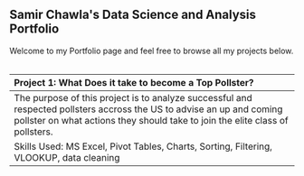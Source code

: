 ## Samir Chawla's Data Science and Analysis Portfolio

Welcome to my Portfolio page and feel free to browse all my projects below.
<br>
<br>

| **Project 1: What Does it take to become a Top Pollster?**      |
| :---        |
| The purpose of this project is to analyze successful and respected pollsters accross the US to advise an up and coming pollster on what actions they should take to join the elite class of pollsters. <br>      |
| Skills Used: MS Excel, Pivot Tables, Charts, Sorting, Filtering, VLOOKUP, data cleaning   |

